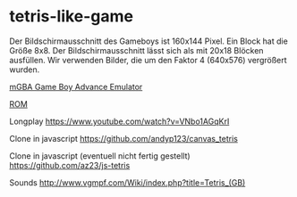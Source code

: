 # tetris-like-game

Der Bildschirmausschnitt des Gameboys ist 160x144 Pixel. Ein Block hat die Größe 8x8.
Der Bildschirmausschnitt lässt sich als mit 20x18 Blöcken ausfüllen. Wir verwenden
Bilder, die um den Faktor 4 (640x576) vergrößert wurden.

[mGBA Game Boy Advance Emulator](https://github.com/mgba-emu/mgba)

[ROM](https://www.emulatorgames.net/roms/gameboy/tetris-jue-v11/)

Longplay
https://www.youtube.com/watch?v=VNbo1AGqKrI

Clone in javascript
https://github.com/andyp123/canvas_tetris

Clone in javascript (eventuell nicht fertig gestellt)
https://github.com/az23/js-tetris

Sounds
http://www.vgmpf.com/Wiki/index.php?title=Tetris_(GB)
